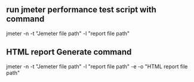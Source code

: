 run jmeter performance test script with command
-----------------------------------------------
jmeter -n -t "Jemeter file path" -l "report file path"

HTML report Generate command
-----------------------------------
jmeter -n -t "Jemeter file path" -l "report file path" -e -o "HTML report file path"
